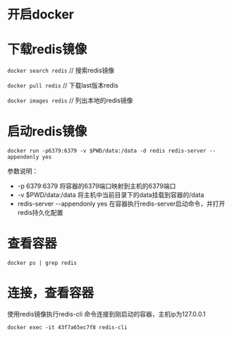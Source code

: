 # 开启docker
# 下载redis镜像

`docker search redis` // 搜索redis镜像

`docker pull redis` // 下载last版本redis

`docker images redis` // 列出本地的redis镜像


# 启动redis镜像

`docker run -p6379:6379 -v $PWD/data:/data -d redis redis-server --appendonly yes`

参数说明：

- -p 6379:6379 将容器的6379端口映射到主机的6379端口
- -v $PWD/data:/data 将主机中当前目录下的data挂载到容器的/data
- redis-server --appendonly yes  在容器执行redis-server启动命令，并打开redis持久化配置

# 查看容器
`docker ps | grep redis`

# 连接，查看容器
使用redis镜像执行redis-cli 命令连接到刚启动的容器，主机ip为127.0.0.1

`docker exec -it 43f7a65ec7f8 redis-cli`


